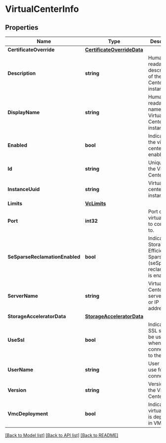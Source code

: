 # VirtualCenterInfo

## Properties

Name | Type | Description | Notes
------------ | ------------- | ------------- | -------------
**CertificateOverride** | [**CertificateOverrideData**](CertificateOverrideData.md) |  | [optional] 
**Description** | **string** | Human readable description of the Virtual Center instance. | [optional] 
**DisplayName** | **string** | Human readable name of the Virtual Center instance. | [optional] 
**Enabled** | **bool** | Indicates if the virtual center is enabled. | 
**Id** | **string** | Unique ID of the Virtual Center. | 
**InstanceUuid** | **string** | Virtual center&#39;s instanceUuid. | [optional] 
**Limits** | [**VcLimits**](VCLimits.md) |  | 
**Port** | **int32** | Port of the virtual center to connect to. | 
**SeSparseReclamationEnabled** | **bool** | Indicates if Storage Efficiency Sparse (seSparse) reclamation is enabled. | 
**ServerName** | **string** | Virtual Center&#39;s server name or IP address. | 
**StorageAcceleratorData** | [**StorageAcceleratorData**](StorageAcceleratorData.md) |  | 
**UseSsl** | **bool** | Indicates if SSL should be used when connecting to the server. | 
**UserName** | **string** | User name to use for the connection. | 
**Version** | **string** | Version of the Virtual Center. | 
**VmcDeployment** | **bool** | Indicates if virtual center is deployed in VMC. | [optional] 

[[Back to Model list]](../README.md#documentation-for-models) [[Back to API list]](../README.md#documentation-for-api-endpoints) [[Back to README]](../README.md)


